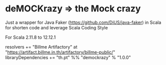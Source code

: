 # deMOCKrazy => the Mock crazy

Just a wrapper for Java Faker (https://github.com/DiUS/java-faker) in Scala
for shorten code and leverage Scala Coding Style

For Scala 2.11.8 to 12.12.1

resolvers += "Billme Artifactory" at "https://artifact.billme.in.th/artifactory/billme-public/" <br>
libraryDependencies += "th.pt" %% "demockrazy" % "1.0.0"
